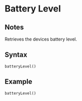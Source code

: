 # Battery Level
## Notes
Retrieves the devices battery level.
## Syntax
```
batteryLevel()
```
## Example
```
batteryLevel()
```